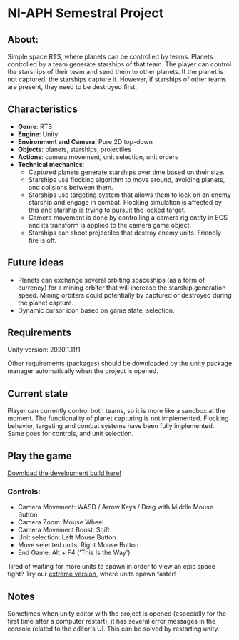 # NI-APH Semestral Project

## About:
Simple space RTS, where planets can be controlled by teams. Planets controlled by a team generate starships of that team. 
The player can control the starships of their team and send them to other planets. If the planet is not captured, the starships capture it.
However, if starships of other teams are present, they need to be destroyed first. 

## Characteristics
- **Genre**: RTS
- **Engine**: Unity
- **Environment and Camera**: Pure 2D top-down
- **Objects**: planets, starships, projectiles
- **Actions**: camera movement, unit selection, unit orders
- **Technical mechanics**:
    - Captured planets generate starships over time based on their size.
    - Starships use flocking algorithm to move around, avoiding planets, and colisions between them.
    - Starships use targeting system that allows them to lock on an enemy starship and engage in combat. Flocking simulation is affected by this and starship is trying to pursuit the locked target.
    - Camera movement is done by controlling a camera rig entity in ECS and its transform is applied to the camera game object.
    - Starships can shoot projectiles that destroy enemy units. Friendly fire is off.

## Future ideas
- Planets can exchange several orbiting spaceships (as a form of currency) for a mining orbiter that will increase the starship generation speed. Mining orbiters could potentially by captured or destroyed during the planet capture.
- Dynamic cursor icon based on game state, selection.

## Requirements
Unity version: 2020.1.11f1

Other requirements (packages) should be downloaded by the unity package manager automatically when the project is opened.

## Current state
Player can currently control both teams, so it is more like a sandbox at the moment. The functionality of planet capturing is not implemented.
Flocking behavior, targeting and combat systems have been fully implemented. Same goes for controls, and unit selection.

## Play the game
[Download the development build here!](https://www.dropbox.com/s/wdchy4oxqxr7ely/APH_chudyja1.zip?dl=0)

### Controls:
- Camera Movement: WASD / Arrow Keys / Drag with Middle Mouse Button 
- Camera Zoom: Mouse Wheel
- Camera Movement Boost: Shift
- Unit selection: Left Mouse Button
- Move selected units: Right Mouse Button
- End Game: Alt + F4 ('This Is the Way')

Tired of waiting for more units to spawn in order to view an epic space fight? Try our [extreme version](https://www.dropbox.com/s/1g9t9zlkqgdw13n/APH_chudyja1_extreme.zip?dl=0), where units spawn faster!

## Notes
Sometimes when unity editor with the project is opened (especially for the first time after a computer restart), it has several error messages in the console related to the editor's UI. This can be solved by restarting unity.
